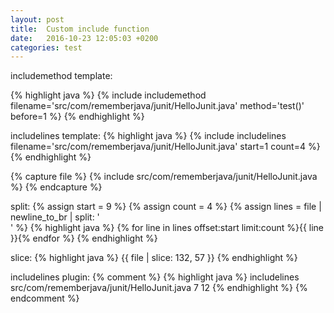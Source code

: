 ```yaml
---
layout: post
title:  Custom include function
date:   2016-10-23 12:05:03 +0200
categories: test
---
```


includemethod template:

{% highlight java %}
{% include includemethod filename='src/com/rememberjava/junit/HelloJunit.java' method='test()' before=1 %}
{% endhighlight %}

includelines template:
{% highlight java %}
{% include includelines filename='src/com/rememberjava/junit/HelloJunit.java' start=1 count=4 %}
{% endhighlight %}


{% capture file %}
    {% include src/com/rememberjava/junit/HelloJunit.java %}
{% endcapture %}

split: 
{% assign start = 9 %}
{% assign count = 4 %}
{% assign lines = file | newline_to_br | split: '<br />' %}
{% highlight java %}
    {% for line in lines offset:start limit:count %}{{ line }}{% endfor %}
{% endhighlight %}

slice:
{% highlight java %}
    {{ file | slice: 132, 57 }}
{% endhighlight %}

includelines plugin:
{% comment %}
{% highlight java %}
     includelines src/com/rememberjava/junit/HelloJunit.java 7 12 
{% endhighlight %}
{% endcomment %}
